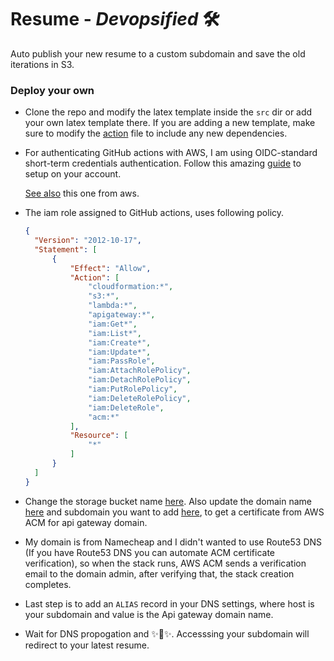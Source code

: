 # Resume - _Devopsified_ 🛠

Auto publish your new resume to a custom subdomain and save the old iterations in S3.

### Deploy your own
- Clone the repo and modify the latex template inside the `src` dir or add your own latex template there. If you are adding a new template, make sure to modify the [action](https://github.com/shaiq-dev/resume/blob/main/.github/workflows/upload-to-s3.yml#L21) file to include any new dependencies.

- For authenticating GitHub actions with AWS, I am using OIDC-standard short-term credentials authentication. Follow this amazing [guide](https://dev.to/slsbytheodo/configure-authentication-to-your-aws-account-in-your-github-actions-ci-13p3) to setup on your account.
   
    [See also](https://aws.amazon.com/blogs/security/use-iam-roles-to-connect-github-actions-to-actions-in-aws/) this one from aws.

- The iam role assigned to GitHub actions, uses following policy.
  ```json
  {
	"Version": "2012-10-17",
	"Statement": [
		{
			"Effect": "Allow",
			"Action": [
				"cloudformation:*",
				"s3:*",
				"lambda:*",
				"apigateway:*",
				"iam:Get*",
				"iam:List*",
				"iam:Create*",
				"iam:Update*",
				"iam:PassRole",
				"iam:AttachRolePolicy",
				"iam:DetachRolePolicy",
				"iam:PutRolePolicy",
				"iam:DeleteRolePolicy",
				"iam:DeleteRole",
				"acm:*"
			],
			"Resource": [
				"*"
			]
		}
	]
  }
  ```

- Change the storage bucket name [here](https://github.com/shaiq-dev/resume/blob/main/deploy/stacks/storage.yml#L8). Also update the domain name [here](https://github.com/shaiq-dev/resume/blob/main/deploy/stacks/lambda.yml#L54) and subdomain you want to add [here](https://github.com/shaiq-dev/resume/blob/main/deploy/stacks/lambda.yml#L60), to get a certificate from AWS ACM for api gateway domain.

- My domain is from Namecheap and I didn't wanted to use Route53 DNS (If you have Route53 DNS you can automate ACM certificate verification), so when the stack runs, AWS ACM sends a verification email to the domain admin, after verifying that, the stack creation completes.

- Last step is to add an `ALIAS` record in your DNS settings, where host is your subdomain and value is the Api gateway domain name.

- Wait for DNS propogation and ✨🥳✨. Accesssing your subdomain will redirect to your latest resume.